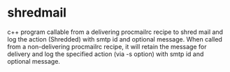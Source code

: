 shredmail
=========

c++ program callable from a delivering procmailrc recipe to shred mail and log the action (Shredded) with smtp id and optional message. When called from a non-delivering procmailrc recipe, it will retain the message for delivery and log the specified action (via -s option) with smtp id and optional message.
